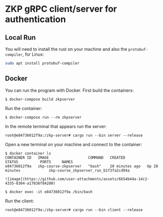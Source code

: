 # ZKP gRPC client/server for authentication

## Local Run

You will need to install the rust on your machine and also the `protobuf-compiler`, for Linux:

```bash
sudo apt install protobuf-compiler
```

## Docker

You can run the program with Docker. First build the containers:

```
$ docker-compose build zkpserver
```

Run the container:

```
$ docker-compose run --rm zkpserver
```

In the remote terminal that appears run the server:

```
root@e84736012f9a:/zkp-server# cargo run --bin server --release
```

Open a new terminal on your machine and connect to the container:

```
$ docker container ls
CONTAINER ID   IMAGE                  COMMAND   CREATED          STATUS          PORTS     NAMES
e84736012f9a   zkp-course-zkpserver   "bash"    20 minutes ago   Up 20 minutes             zkp-course_zkpserver_run_b1f3fa2cd94a

![image](https://github.com/user-attachments/assets/6b54b44a-14c2-4335-8304-a17836f84280)

$ docker exec -it e84736012f9a /bin/bash
```

Run the client:

```
root@e84736012f9a:/zkp-server# cargo run --bin client --release
```
